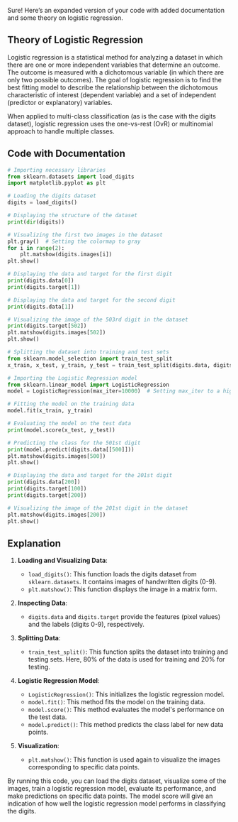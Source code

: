 Sure! Here’s an expanded version of your code with added documentation and some theory on logistic regression.

## Theory of Logistic Regression

Logistic regression is a statistical method for analyzing a dataset in which there are one or more independent variables that determine an outcome. The outcome is measured with a dichotomous variable (in which there are only two possible outcomes). The goal of logistic regression is to find the best fitting model to describe the relationship between the dichotomous characteristic of interest (dependent variable) and a set of independent (predictor or explanatory) variables.

When applied to multi-class classification (as is the case with the digits dataset), logistic regression uses the one-vs-rest (OvR) or multinomial approach to handle multiple classes.

## Code with Documentation

```python
# Importing necessary libraries
from sklearn.datasets import load_digits
import matplotlib.pyplot as plt

# Loading the digits dataset
digits = load_digits()

# Displaying the structure of the dataset
print(dir(digits))

# Visualizing the first two images in the dataset
plt.gray()  # Setting the colormap to gray
for i in range(2):
    plt.matshow(digits.images[i])
plt.show()

# Displaying the data and target for the first digit
print(digits.data[0])
print(digits.target[1])

# Displaying the data and target for the second digit
print(digits.data[1])

# Visualizing the image of the 503rd digit in the dataset
print(digits.target[502])
plt.matshow(digits.images[502])
plt.show()

# Splitting the dataset into training and test sets
from sklearn.model_selection import train_test_split
x_train, x_test, y_train, y_test = train_test_split(digits.data, digits.target, train_size=0.8)

# Importing the Logistic Regression model
from sklearn.linear_model import LogisticRegression
model = LogisticRegression(max_iter=10000)  # Setting max_iter to a higher value to ensure convergence

# Fitting the model on the training data
model.fit(x_train, y_train)

# Evaluating the model on the test data
print(model.score(x_test, y_test))

# Predicting the class for the 501st digit
print(model.predict(digits.data[[500]]))
plt.matshow(digits.images[500])
plt.show()

# Displaying the data and target for the 201st digit
print(digits.data[200])
print(digits.target[100])
print(digits.target[200])

# Visualizing the image of the 201st digit in the dataset
plt.matshow(digits.images[200])
plt.show()
```

## Explanation

1. **Loading and Visualizing Data**:
    - `load_digits()`: This function loads the digits dataset from `sklearn.datasets`. It contains images of handwritten digits (0-9).
    - `plt.matshow()`: This function displays the image in a matrix form.

2. **Inspecting Data**:
    - `digits.data` and `digits.target` provide the features (pixel values) and the labels (digits 0-9), respectively.

3. **Splitting Data**:
    - `train_test_split()`: This function splits the dataset into training and testing sets. Here, 80% of the data is used for training and 20% for testing.

4. **Logistic Regression Model**:
    - `LogisticRegression()`: This initializes the logistic regression model.
    - `model.fit()`: This method fits the model on the training data.
    - `model.score()`: This method evaluates the model's performance on the test data.
    - `model.predict()`: This method predicts the class label for new data points.

5. **Visualization**:
    - `plt.matshow()`: This function is used again to visualize the images corresponding to specific data points.

By running this code, you can load the digits dataset, visualize some of the images, train a logistic regression model, evaluate its performance, and make predictions on specific data points. The model score will give an indication of how well the logistic regression model performs in classifying the digits.